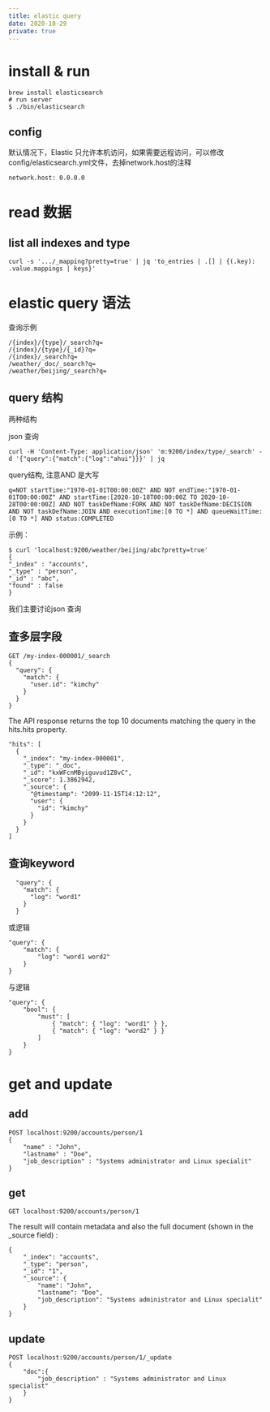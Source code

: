 ```yaml
---
title: elastic query
date: 2020-10-29
private: true
---
```

# install & run
    brew install elasticsearch
    # run server
    $ ./bin/elasticsearch

## config
默认情况下，Elastic 只允许本机访问，如果需要远程访问，可以修改 config/elasticsearch.yml文件，去掉network.host的注释

    network.host: 0.0.0.0

# read 数据
## list all indexes and type
    curl -s '.../_mapping?pretty=true' | jq 'to_entries | .[] | {(.key): .value.mappings | keys}'


# elastic query 语法
查询示例

    /{index}/{type}/_search?q=
    /{index}/{type}/{_id}?q=
    /{index}/_search?q=
    /weather/_doc/_search?q=
    /weather/beijing/_search?q=

## query 结构
两种结构

json 查询

    curl -H 'Content-Type: application/json' 'm:9200/index/type/_search' -d '{"query":{"match":{"log":"ahui"}}}' | jq

query结构, 注意AND 是大写

    q=NOT startTime:"1970-01-01T00:00:00Z" AND NOT endTime:"1970-01-01T00:00:00Z" AND startTime:[2020-10-18T00:00:00Z TO 2020-10-28T00:00:00Z] AND NOT taskDefName:FORK AND NOT taskDefName:DECISION AND NOT taskDefName:JOIN AND executionTime:[0 TO *] AND queueWaitTime:[0 TO *] AND status:COMPLETED

示例：


    $ curl 'localhost:9200/weather/beijing/abc?pretty=true'
    {
    "_index" : "accounts",
    "_type" : "person",
    "_id" : "abc",
    "found" : false
    }

我们主要讨论json 查询

## 查多层字段
    GET /my-index-000001/_search
    {
      "query": {
        "match": {
          "user.id": "kimchy"
        }
      }
    }
 
The API response returns the top 10 documents matching the query in the hits.hits property.

    "hits": [
      {
        "_index": "my-index-000001",
        "_type": "_doc",
        "_id": "kxWFcnMByiguvud1Z8vC",
        "_score": 1.3862942,
        "_source": {
          "@timestamp": "2099-11-15T14:12:12",
          "user": {
            "id": "kimchy"
          }
        }
      }
    ]

## 查询keyword

      "query": {
        "match": {
          "log": "word1"
        }
      }

或逻辑

    "query": {
        "match": {
            "log": "word1 word2"
        }
    }

与逻辑


    "query": {
        "bool": {
            "must": [
                { "match": { "log": "word1" } },
                { "match": { "log": "word2" } }
            ]
        }
    }

# get and update
## add
    POST localhost:9200/accounts/person/1 
    {
        "name" : "John",
        "lastname" : "Doe",
        "job_description" : "Systems administrator and Linux specialit"
    }
## get
    GET localhost:9200/accounts/person/1 

The result will contain metadata and also the full document (shown in the _source field) :

    {
        "_index": "accounts",
        "_type": "person",
        "_id": "1",
        "_source": {
            "name": "John",
            "lastname": "Doe",
            "job_description": "Systems administrator and Linux specialit"
        }
    }

## update

    POST localhost:9200/accounts/person/1/_update
    {
        "doc":{
            "job_description" : "Systems administrator and Linux specialist"
        }
    }
